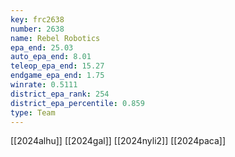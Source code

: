 ```yaml
---
key: frc2638
number: 2638
name: Rebel Robotics
epa_end: 25.03
auto_epa_end: 8.01
teleop_epa_end: 15.27
endgame_epa_end: 1.75
winrate: 0.5111
district_epa_rank: 254
district_epa_percentile: 0.859
type: Team
---
```

[[2024alhu]]
[[2024gal]]
[[2024nyli2]]
[[2024paca]]
